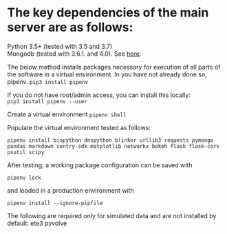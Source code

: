 
# The key dependencies of the main server are as follows:  
Python 3.5+ (tested with 3.5 and 3.7)  
Mongodb  (tested with 3.6.1. and 4.0).  See [here](mongoinstall.md).

The below method installs packages necessary for execution of all parts of the software in a virtual environment.
In you have not already done so,  pipenv.
```pip3 install pipenv```  

If you do not have root/admin access, you can install this locally:  
```pip3 install pipenv --user```

Create a virtual environment
```pipenv shell```

Populate the virtual environment tested as follows:
```
pipenv install biopython dnspython blinker urllib3 requests pymongo pandas markdown sentry-sdk matplotlib networkx bokeh flask flask-cors psutil scipy
```
After testing, a working package configuration can be saved with
```
pipenv lock
```
and loaded in a production environment with
```
pipenv install --ignore-pipfile
```

The following are required only for simulated data and are not installed by default:
ete3
pyvolve





